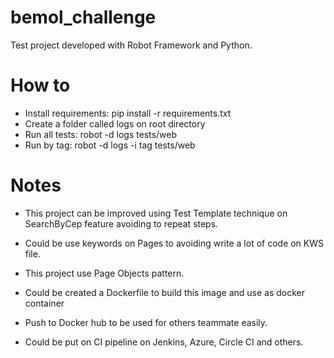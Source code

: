 # bemol_challenge

Test project developed with Robot Framework and Python.

# How to

* Install requirements: pip install -r requirements.txt
* Create a folder called logs on root directory
* Run all tests: robot -d logs tests/web
* Run by tag: robot -d logs -i tag tests/web

# Notes

* This project can be improved using Test Template technique on SearchByCep feature avoiding to repeat steps. 
* Could be use keywords on Pages to avoiding write a lot of code on KWS file.
* This project use Page Objects pattern.
* Could be created a Dockerfile to build this image and use as docker container

* Push to Docker hub to be used for others teammate easily.

* Could be put on CI pipeline on Jenkins, Azure, Circle CI and others.